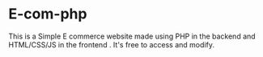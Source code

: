 # E-com-php
This is a Simple E commerce website made using PHP in the backend and HTML/CSS/JS in the frontend . It's free to access and modify.
